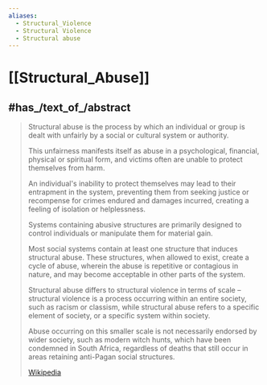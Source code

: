 ```yaml
---
aliases:
  - Structural_Violence
  - Structural Violence
  - Structural abuse
---
```


# [[Structural_Abuse]] 


## #has_/text_of_/abstract 

> Structural abuse is the process by which 
> an individual or group is dealt with unfairly by a social or cultural system or authority. 
> 
> This unfairness manifests itself as abuse in a psychological, financial, physical or spiritual form, 
> and victims often are unable to protect themselves from harm. 
> 
> An individual's inability to protect themselves may lead to their entrapment in the system, 
> preventing them from seeking justice or recompense for crimes endured and damages incurred, 
> creating a feeling of isolation or helplessness. 
>
> Systems containing abusive structures are primarily designed to control individuals 
> or manipulate them for material gain.  
> 
> Most social systems contain at least one structure that induces structural abuse. 
> These structures, when allowed to exist, create a cycle of abuse, 
> wherein the abuse is repetitive or contagious in nature, 
> and may become acceptable in other parts of the system.
>
> Structural abuse differs to structural violence in terms of scale – 
> structural violence is a process occurring within an entire society, such as racism or classism, 
> while structural abuse refers to a specific element of society, or a specific system within society. 
> 
> Abuse occurring on this smaller scale is not necessarily endorsed by wider society, 
> such as modern witch hunts, which have been condemned in South Africa, 
> regardless of deaths that still occur in areas retaining anti-Pagan social structures.
>
> [Wikipedia](https://en.wikipedia.org/wiki/Structural%20abuse) 

